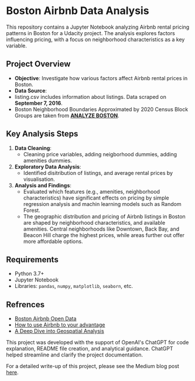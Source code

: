 
# Boston Airbnb Data Analysis

This repository contains a Jupyter Notebook analyzing Airbnb rental pricing patterns in Boston for a Udacity project. The analysis explores factors influencing pricing, with a focus on neighborhood characteristics as a key variable.

## Project Overview
- **Objective**: Investigate how various factors affect Airbnb rental prices in Boston.
- **Data Source**: 
- listing.csv includes information about listings. Data scraped on **September 7, 2016**. 
- Boston Neighborhood Boundaries Approximated by 2020 Census Block Groups are taken from 
 __[ANALYZE BOSTON](https://data.boston.gov/dataset/boston-neighborhood-boundaries-approximated-by-2020-census-block-groups1)__.
 

## Key Analysis Steps
1. **Data Cleaning**:
   - Cleaning price variables, adding neigborhood dummies, adding amenities dummies.
2. **Exploratory Data Analysis**:
   - Identified disitribution of listings, and average rental prices by visualisation.
3. **Analysis and Findings**:
   - Evaluated which features (e.g., amenities, neighborhood characteristics) have significant effects on pricing by simple regression analysis and machin learning models such as Random Forest.
   - The geographic distribution and pricing of Airbnb listings in Boston are shaped by neighborhood characteristics, and available amenities. Central neighborhoods like Downtown, Back Bay, and Beacon Hill charge the highest prices, while areas further out offer more affordable options.


## Requirements
- Python 3.7+
- Jupyter Notebook
- Libraries: `pandas`, `numpy`, `matplotlib`, `seaborn`, etc. 


## Refrences
- [Boston Airbnb Open Data](https://www.kaggle.com/datasets/airbnb/boston/data)
- [How to use Airbnb to your advantage](https://medium.com/codex/how-to-use-airbnb-to-your-advantage-f568d8a6d282)
- [A Deep Dive into Geospatial Analysis](https://github.com/ResidentMario/boston-airbnb-geo/tree/master)

This project was developed with the support of OpenAI's ChatGPT for code explanation, README file creation, and analytical guidance. ChatGPT helped streamline and clarify the project documentation.

For a detailed write-up of this project, please see the Medium blog post [here](https://medium.com/@mdizadi/understanding-starbucks-customer-behavior-f2055400f790).
